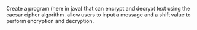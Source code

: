 Create a program (here in java) that can encrypt and decrypt text using the caesar cipher algorithm. allow users to input a message and a shift value to perform encryption and decryption.
